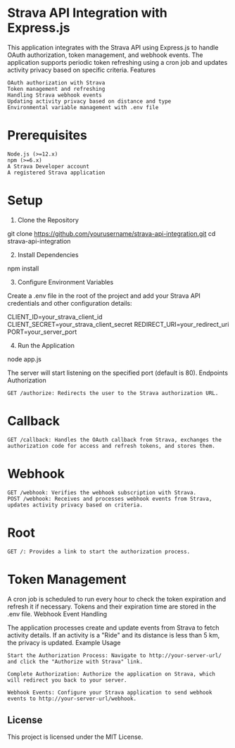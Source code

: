 # Strava API Integration with Express.js

This application integrates with the Strava API using Express.js to handle OAuth authorization, token management, and webhook events. The application supports periodic token refreshing using a cron job and updates activity privacy based on specific criteria.
Features

    OAuth authorization with Strava
    Token management and refreshing
    Handling Strava webhook events
    Updating activity privacy based on distance and type
    Environmental variable management with .env file

# Prerequisites

    Node.js (>=12.x)
    npm (>=6.x)
    A Strava Developer account
    A registered Strava application

# Setup
1. Clone the Repository

git clone https://github.com/yourusername/strava-api-integration.git
cd strava-api-integration

2. Install Dependencies



npm install

3. Configure Environment Variables

Create a .env file in the root of the project and add your Strava API credentials and other configuration details:


CLIENT_ID=your_strava_client_id
CLIENT_SECRET=your_strava_client_secret
REDIRECT_URI=your_redirect_uri
PORT=your_server_port

4. Run the Application



node app.js

The server will start listening on the specified port (default is 80).
Endpoints
Authorization

    GET /authorize: Redirects the user to the Strava authorization URL.

# Callback

    GET /callback: Handles the OAuth callback from Strava, exchanges the authorization code for access and refresh tokens, and stores them.

# Webhook

    GET /webhook: Verifies the webhook subscription with Strava.
    POST /webhook: Receives and processes webhook events from Strava, updates activity privacy based on criteria.

# Root

    GET /: Provides a link to start the authorization process.

# Token Management

A cron job is scheduled to run every hour to check the token expiration and refresh it if necessary. Tokens and their expiration time are stored in the .env file.
Webhook Event Handling

The application processes create and update events from Strava to fetch activity details. If an activity is a "Ride" and its distance is less than 5 km, the privacy is updated.
Example Usage

    Start the Authorization Process: Navigate to http://your-server-url/ and click the "Authorize with Strava" link.

    Complete Authorization: Authorize the application on Strava, which will redirect you back to your server.

    Webhook Events: Configure your Strava application to send webhook events to http://your-server-url/webhook.
## License

This project is licensed under the MIT License.
